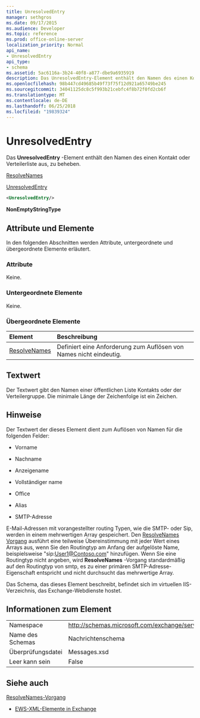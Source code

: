 ```yaml
---
title: UnresolvedEntry
manager: sethgros
ms.date: 09/17/2015
ms.audience: Developer
ms.topic: reference
ms.prod: office-online-server
localization_priority: Normal
api_name:
- UnresolvedEntry
api_type:
- schema
ms.assetid: 5ac6116a-3b24-40f8-a877-dbe9a6935919
description: Das UnresolvedEntry-Element enthält den Namen des einen Kontakt oder Verteilerliste aus, zu beheben.
ms.openlocfilehash: 98b447cd49685b49f73f75f12d921a65749be245
ms.sourcegitcommit: 34041125dc8c5f993b21cebfc4f8b72f0fd2cb6f
ms.translationtype: MT
ms.contentlocale: de-DE
ms.lasthandoff: 06/25/2018
ms.locfileid: "19839324"
---
```

# <a name="unresolvedentry"></a>UnresolvedEntry

Das **UnresolvedEntry** -Element enthält den Namen des einen Kontakt oder Verteilerliste aus, zu beheben. 
  
[ResolveNames](resolvenames.md)
  
[UnresolvedEntry](unresolvedentry.md)
  
```xml
<UnresolvedEntry/>
```

 **NonEmptyStringType**
## <a name="attributes-and-elements"></a>Attribute und Elemente

In den folgenden Abschnitten werden Attribute, untergeordnete und übergeordnete Elemente erläutert.
  
### <a name="attributes"></a>Attribute

Keine.
  
### <a name="child-elements"></a>Untergeordnete Elemente

Keine.
  
### <a name="parent-elements"></a>Übergeordnete Elemente

|**Element**|**Beschreibung**|
|:-----|:-----|
|[ResolveNames](resolvenames.md) <br/> |Definiert eine Anforderung zum Auflösen von Names nicht eindeutig.  <br/> |
   
## <a name="text-value"></a>Textwert

Der Textwert gibt den Namen einer öffentlichen Liste Kontakts oder der Verteilergruppe. Die minimale Länge der Zeichenfolge ist ein Zeichen.
  
## <a name="remarks"></a>Hinweise

Der Textwert der dieses Element dient zum Auflösen von Namen für die folgenden Felder:
  
- Vorname
    
- Nachname
    
- Anzeigename
    
- Vollständiger name
    
- Office
    
- Alias
    
- SMTP-Adresse
    
E-Mail-Adressen mit vorangestellter routing Typen, wie die SMTP- oder Sip, werden in einem mehrwertigen Array gespeichert. Den [ResolveNames Vorgang](resolvenames-operation.md) ausführt eine teilweise Übereinstimmung mit jeder Wert eines Arrays aus, wenn Sie den Routingtyp am Anfang der aufgelöste Name, beispielsweise "sip:User1@Contoso.com" hinzufügen. Wenn Sie eine Routingtyp nicht angeben, wird **ResolveNames** -Vorgang standardmäßig auf den Routingtyp von smtp, es zu einer primären SMTP-Adresse-Eigenschaft entspricht und nicht durchsucht das mehrwertige Array. 
  
Das Schema, das dieses Element beschreibt, befindet sich im virtuellen IIS-Verzeichnis, das Exchange-Webdienste hostet.
  
## <a name="element-information"></a>Informationen zum Element

|||
|:-----|:-----|
|Namespace  <br/> |http://schemas.microsoft.com/exchange/services/2006/messages  <br/> |
|Name des Schemas  <br/> |Nachrichtenschema  <br/> |
|Überprüfungsdatei  <br/> |Messages.xsd  <br/> |
|Leer kann sein  <br/> |False  <br/> |
   
## <a name="see-also"></a>Siehe auch



[ResolveNames-Vorgang](resolvenames-operation.md)


- [EWS-XML-Elemente in Exchange](ews-xml-elements-in-exchange.md)

